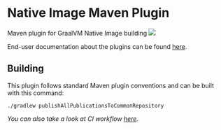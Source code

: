 # Native Image Maven Plugin
Maven plugin for GraalVM Native Image building
![](https://github.com/graalvm/native-build-tools/actions/workflows/test-native-maven-plugin.yml/badge.svg)

End-user documentation about the plugins can be found [here](https://graalvm.github.io/native-build-tools/).

## Building

This plugin follows standard Maven plugin conventions and can be built with this command:

```shell
./gradlew publishAllPublicationsToCommonRepository
```

*You can also take a look at CI workflow [here](../.github/workflows/test-native-maven-plugin.yml).*
